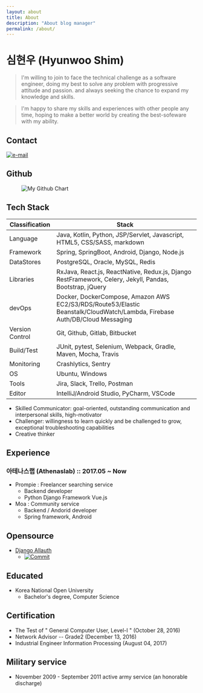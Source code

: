```yaml
---
layout: about
title: About
description: "About blog manager"
permalink: /about/
---
```

# 심현우 (Hyunwoo Shim)

> I'm willing to join to face the technical challenge as a software engineer, 
> doing my best to solve any problem with progressive attitude and passion. 
> and always seeking the chance to expand my knowledge and skills.  

> I'm happy to share my skills and experiences with other people any time, 
> hoping to make a better world by creating the best-sofeware with my ability.

## Contact
[![e-mail](https://img.shields.io/badge/email-hyunwoo.shim@laziness.xyz-blue.svg)](mailto:hyunwoo.shim@laziness.xyz)

## Github
<figure>
  <img src="http://ghchart.rshah.org/hwshim0810" alt="My Github Chart" />
</figure>

## Tech Stack

| Classification  | Stack  |
|---|---|
| Language  | Java, Kotlin, Python, JSP/Servlet, Javascript, HTML5, CSS/SASS, markdown  |
| Framework | Spring, SpringBoot, Android, Django, Node.js  |
| DataStores | PostgreSQL, Oracle, MySQL, Redis |
| Libraries | RxJava, React.js, ReactNative, Redux.js, Django RestFramework, Celery, Jekyll, Pandas, Bootstrap, jQuery  |
| devOps  | Docker, DockerCompose, Amazon AWS EC2/S3/RDS/Route53/Elastic Beanstalk/CloudWatch/Lambda, Firebase Auth/DB/Cloud Messaging  |
| Version Control | Git, Github, Gitlab, Bitbucket |
| Build/Test | JUnit, pytest, Selenium, Webpack, Gradle, Maven, Mocha, Travis |
| Monitoring | Crashlytics, Sentry |
| OS | Ubuntu, Windows |
| Tools | Jira, Slack, Trello, Postman |
| Editor | IntelliJ/Android Studio, PyCharm, VSCode |

- Skilled Communicator: goal-oriented, outstanding communication and interpersonal skills, high-motivator
- Challenger: willingness to learn quickly and be challenged to grow, exceptional troubleshooting capabilities
- Creative thinker

## Experience

### 아테나스랩 (Athenaslab) :: <span class="extra-tags">2017.05 ~ Now</span>

- Prompie : Freelancer searching service
  - Backend developer
  - <span class="extra-tags blue">Python Django Framework</span>
    <span class="extra-tags blue">Vue.js</span>
- Moa : Community service
  - Backend / Andorid developer
  - Spring framework, Android 

## Opensource
- [Django Allauth](https://github.com/pennersr/django-allauth)
  - [![Commit](https://img.shields.io/badge/commit-9c31b6576628e9d6971349abc189dfd613d6591e-%2372cc96.svg)](https://github.com/pennersr/django-allauth/commit/9c31b6576628e9d6971349abc189dfd613d6591e)

## Educated
- Korea National Open University
  - Bachelor's degree, Computer Science
  
## Certification
- The Test of " General Computer User, Level-I " (October 28, 2016)
- Network Advisor -- Grade2 (December 13, 2016)
- Industrial Engineer Information Processing (August 04, 2017)  


## Military service
- November 2009 - September 2011 active army service (an honorable discharge)